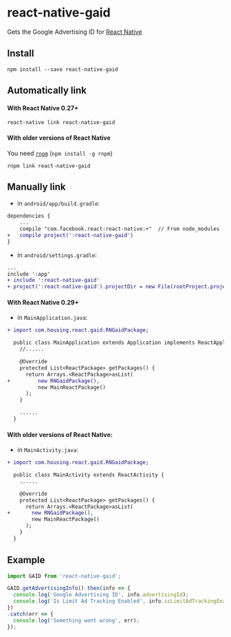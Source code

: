 # react-native-gaid

Gets the Google Advertising ID for [React Native](https://github.com/facebook/react-native)

## Install

```shell
npm install --save react-native-gaid
```

## Automatically link

#### With React Native 0.27+

```shell
react-native link react-native-gaid
```

#### With older versions of React Native

You need [`rnpm`](https://github.com/rnpm/rnpm) (`npm install -g rnpm`)

```shell
rnpm link react-native-gaid
```

## Manually link

- in `android/app/build.gradle`:

```diff
dependencies {
    ...
    compile "com.facebook.react:react-native:+"  // From node_modules
+   compile project(':react-native-gaid')
}
```

- in `android/settings.gradle`:

```diff
...
include ':app'
+ include ':react-native-gaid'
+ project(':react-native-gaid').projectDir = new File(rootProject.projectDir, '../node_modules/react-native-gaid/android')
```

#### With React Native 0.29+

- in `MainApplication.java`:

```diff
+ import com.housing.react.gaid.RNGaidPackage;

  public class MainApplication extends Application implements ReactApplication {
    //......

    @Override
    protected List<ReactPackage> getPackages() {
      return Arrays.<ReactPackage>asList(
+         new RNGaidPackage(),
          new MainReactPackage()
      );
    }

    ......
  }
```

#### With older versions of React Native:

- in `MainActivity.java`:

```diff
+ import com.housing.react.gaid.RNGaidPackage;

  public class MainActivity extends ReactActivity {
    ......

    @Override
    protected List<ReactPackage> getPackages() {
      return Arrays.<ReactPackage>asList(
+       new RNGaidPackage(),
        new MainReactPackage()
      );
    }
  }
```

## Example

```js
import GAID from 'react-native-gaid';

GAID.getAdvertisingInfo().then(info => {
  console.log('Google Advertising ID', info.advertisingId);
  console.log('Is Limit Ad Tracking Enabled', info.isLimitAdTrackingEnabled);
})
.catch(err => {
  console.log('Something went wrong', err);
});

```
